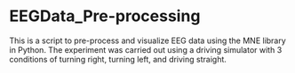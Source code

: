 # EEGData_Pre-processing
This is a script to pre-process and visualize EEG data using the MNE library in Python.
The experiment was carried out using a driving simulator with 3 conditions of turning right, turning left, and driving straight.
